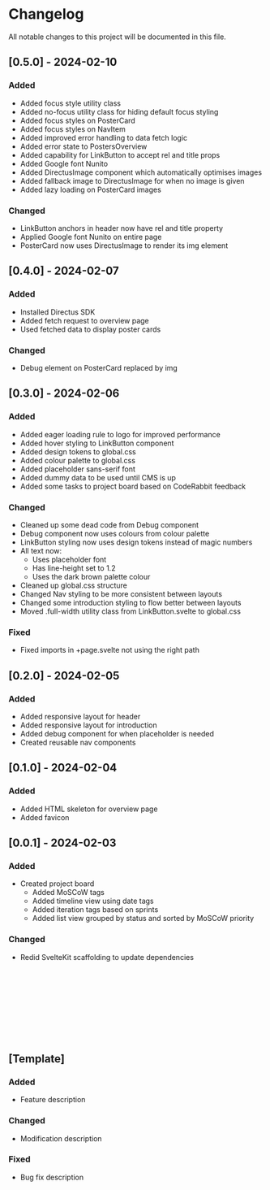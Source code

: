 # Changelog

All notable changes to this project will be documented in this file.

## [0.5.0] - 2024-02-10
### Added
- Added focus style utility class
- Added no-focus utility class for hiding default focus styling
- Added focus styles on PosterCard
- Added focus styles on NavItem
- Added improved error handling to data fetch logic
- Added error state to PostersOverview
- Added capability for LinkButton to accept rel and title props
- Added Google font Nunito
- Added DirectusImage component which automatically optimises images
- Added fallback image to DirectusImage for when no image is given
- Added lazy loading on PosterCard images

### Changed
- LinkButton anchors in header now have rel and title property
- Applied Google font Nunito on entire page
- PosterCard now uses DirectusImage to render its img element

## [0.4.0] - 2024-02-07
### Added
- Installed Directus SDK
- Added fetch request to overview page
- Used fetched data to display poster cards

### Changed
- Debug element on PosterCard replaced by img


## [0.3.0] - 2024-02-06
### Added
- Added eager loading rule to logo for improved performance
- Added hover styling to LinkButton component
- Added design tokens to global.css
- Added colour palette to global.css
- Added placeholder sans-serif font
- Added dummy data to be used until CMS is up
- Added some tasks to project board based on CodeRabbit feedback

### Changed
- Cleaned up some dead code from Debug component
- Debug component now uses colours from colour palette
- LinkButton styling now uses design tokens instead of magic numbers
- All text now:
  - Uses placeholder font 
  - Has line-height set to 1.2
  - Uses the dark brown palette colour
- Cleaned up global.css structure
- Changed Nav styling to be more consistent between layouts
- Changed some introduction styling to flow better between layouts
- Moved .full-width utility class from LinkButton.svelte to global.css

### Fixed
- Fixed imports in +page.svelte not using the right path

## [0.2.0] - 2024-02-05
### Added
- Added responsive layout for header
- Added responsive layout for introduction
- Added debug component for when placeholder is needed
- Created reusable nav components


## [0.1.0] - 2024-02-04
### Added
- Added HTML skeleton for overview page
- Added favicon

## [0.0.1] - 2024-02-03
### Added
- Created project board
  - Added MoSCoW tags
  - Added timeline view using date tags
  - Added iteration tags based on sprints
  - Added list view grouped by status and sorted by MoSCoW priority


### Changed
- Redid SvelteKit scaffolding to update dependencies

</br>
</br>
</br>
</br>
</br>
</br>
</br>
</br>

## [Template]
### Added
- Feature description

### Changed
- Modification description

### Fixed
- Bug fix description
